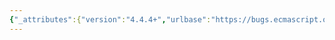 ```yaml
---
{"_attributes":{"version":"4.4.4+","urlbase":"https://bugs.ecmascript.org/","maintainer":"dherman@mozilla.com"},"bug":{"bug_id":1933,"creation_ts":"2013-09-27 06:42:00 -0700","short_desc":"22.2.2.1  %TypedArray%.from, NOTE: wrong constructor reference","delta_ts":"2013-09-27 14:47:11 -0700","product":"Draft for 6th Edition","component":"editorial issue","version":"Rev 18: September 5, 2013 Draft","rep_platform":"All","op_sys":"All","bug_status":"RESOLVED","resolution":"FIXED","priority":"Normal","bug_severity":"normal","everconfirmed":true,"reporter":{"uid":"andrebargull","name":"André Bargull"},"assigned_to":{"uid":"allen","name":"Allen Wirfs-Brock"},"long_desc":[{"commentid":5459,"comment_count":0,"who":{"uid":"andrebargull","name":"André Bargull"},"bug_when":"2013-09-27 06:42:43 -0700","thetext":"22.2.2.1  %TypedArray%.from, NOTE:\n\nChange \"Array\" to \"TypedArray\""},{"commentid":5468,"comment_count":1,"who":{"uid":"allen","name":"Allen Wirfs-Brock"},"bug_when":"2013-09-27 09:40:01 -0700","thetext":"fixed in rev19 editor's draft"},{"commentid":5519,"comment_count":2,"who":{"uid":"allen","name":"Allen Wirfs-Brock"},"bug_when":"2013-09-27 14:47:11 -0700","thetext":"fixed in rev19"}]}}
---
```


